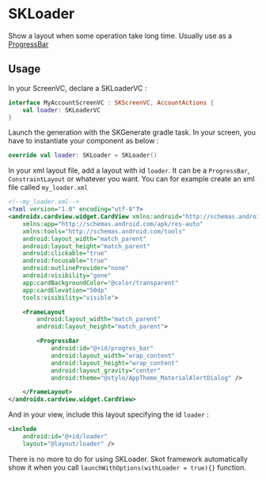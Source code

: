 # SKLoader

Show a layout when some operation take long time. Usually use as a [ProgressBar](https://developer.android.com/reference/android/widget/ProgressBar)

## Usage

In your ScreenVC, declare a SKLoaderVC :

```kotlin
interface MyAccountScreenVC : SKScreenVC, AccountActions {
    val loader: SKLoaderVC
}
```

Launch the generation with the SKGenerate gradle task.
In your screen, you have to instantiate your component as below :

```kotlin
override val loader: SKLoader = SKLoader()
```

In your xml layout file, add a layout with id `loader`. It can be a `ProgressBar`, `ConstraintLayout` or whatever you want. 
You can for example create an xml file called `my_loader.xml` 

```xml
<!--my_loader.xml-->
<?xml version="1.0" encoding="utf-8"?>
<androidx.cardview.widget.CardView xmlns:android="http://schemas.android.com/apk/res/android"
    xmlns:app="http://schemas.android.com/apk/res-auto"
    xmlns:tools="http://schemas.android.com/tools"
    android:layout_width="match_parent"
    android:layout_height="match_parent"
    android:clickable="true"
    android:focusable="true"
    android:outlineProvider="none"
    android:visibility="gone"
    app:cardBackgroundColor="@color/transparent"
    app:cardElevation="50dp"
    tools:visibility="visible">

    <FrameLayout
        android:layout_width="match_parent"
        android:layout_height="match_parent">

        <ProgressBar
            android:id="@+id/progres_bar"
            android:layout_width="wrap_content"
            android:layout_height="wrap_content"
            android:layout_gravity="center"
            android:theme="@style/AppTheme_MaterialAlertDialog" />

    </FrameLayout>
</androidx.cardview.widget.CardView>
```

And in your view, include this layout specifying the id `loader` : 

```xml
<include
    android:id="@+id/loader"
    layout="@layout/loader" />
```

There is no more to do for using SKLoader. Skot framework automatically show it when you call `launchWithOptions(withLoader = true){}` function. 


